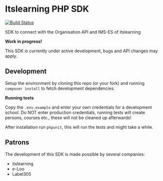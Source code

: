 Itslearning PHP SDK
===================

[![Build Status](https://travis-ci.org/Label305/itslearning-SDK.svg?branch=master)](https://travis-ci.org/Label305/itslearning-SDK)

SDK to connect with the Organisation API and IMS-ES of itslearning

__Work in progress!__

This SDK is currently under active development, bugs and API changes may apply.

Development
-----------

Setup the environment by cloning this repo (or your fork) and running
`composer install` to fetch development dependencies.

__Running tests__

Copy the `.env.example` and enter your own credentials for a development
school. Do NOT enter production credentials, running tests will create
persons, courses etc., these will not be cleaned up afterwards!

After installation run `phpunit`, this will run the tests and might take a
while.

Patrons
------------

The development of this SDK is made possible by several companies:

 - itslearning
 - e-Loo
 - Label305
